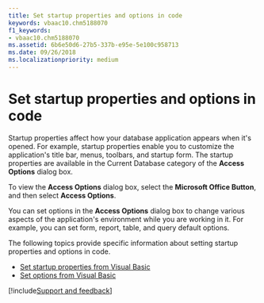 ```yaml
---
title: Set startup properties and options in code
keywords: vbaac10.chm5188070
f1_keywords:
- vbaac10.chm5188070
ms.assetid: 6b6e50d6-27b5-337b-e95e-5e100c958713
ms.date: 09/26/2018
ms.localizationpriority: medium
---
```



# Set startup properties and options in code

Startup properties affect how your database application appears when it's opened. For example, startup properties enable you to customize the application's title bar, menus, toolbars, and startup form. The startup properties are available in the Current Database category of the **Access Options** dialog box. 

To view the **Access Options** dialog box, select the **Microsoft Office Button**, and then select **Access Options**.

You can set options in the **Access Options** dialog box to change various aspects of the application's environment while you are working in it. For example, you can set form, report, table, and query default options.

The following topics provide specific information about setting startup properties and options in code.

- [Set startup properties from Visual Basic](set-startup-properties-and-options-in-code.md)
- [Set options from Visual Basic](set-options-from-visual-basic.md)

[!include[Support and feedback](~/includes/feedback-boilerplate.md)]
